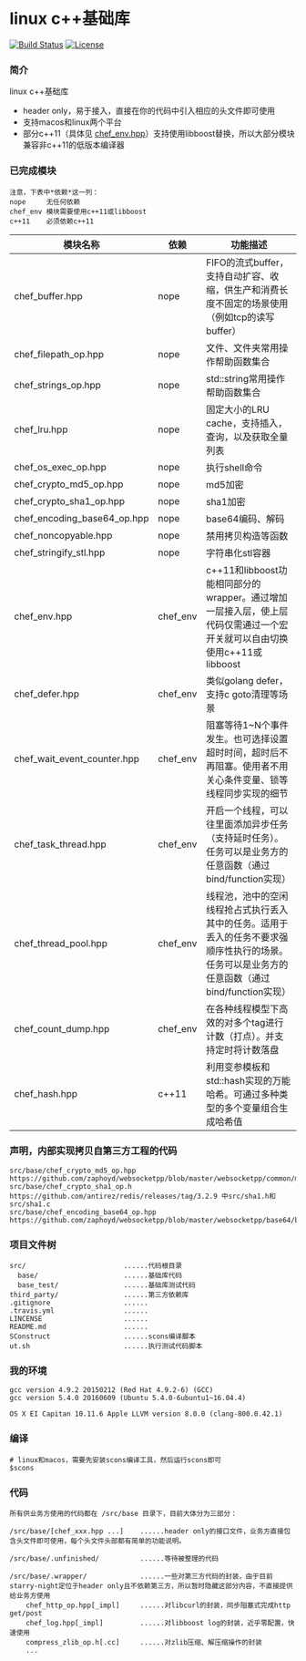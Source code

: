 # linux c++基础库

[![Build Status](https://travis-ci.org/q191201771/starry-night.svg?branch=master)](https://travis-ci.org/q191201771/starry-night)
[![License](https://badges.frapsoft.com/os/mit/mit.svg?v=103)](https://github.com/q191201771/starry-night/blob/master/LICENSE)

### 简介

linux c++基础库

* header only，易于接入，直接在你的代码中引入相应的头文件即可使用
* 支持macos和linux两个平台
* 部分c++11（具体见 [chef_env.hpp](https://github.com/q191201771/starry-night/blob/master/src/base/chef_env.hpp)）支持使用libboost替换，所以大部分模块兼容非c++11的低版本编译器

### 已完成模块

```
注意，下表中*依赖*这一列：
nope     无任何依赖
chef_env 模块需要使用c++11或libboost
c++11    必须依赖c++11
```

模块名称 | 依赖 | 功能描述 |
---------|------|----------|
chef_buffer.hpp             | nope     | FIFO的流式buffer，支持自动扩容、收缩，供生产和消费长度不固定的场景使用（例如tcp的读写buffer） |
chef_filepath_op.hpp        | nope     | 文件、文件夹常用操作帮助函数集合 |
chef_strings_op.hpp         | nope     | std::string常用操作帮助函数集合 |
chef_lru.hpp                | nope     | 固定大小的LRU cache，支持插入，查询，以及获取全量列表 |
chef_os_exec_op.hpp         | nope     | 执行shell命令 |
chef_crypto_md5_op.hpp      | nope     | md5加密 |
chef_crypto_sha1_op.hpp     | nope     | sha1加密 |
chef_encoding_base64_op.hpp | nope     | base64编码、解码 |
chef_noncopyable.hpp        | nope     | 禁用拷贝构造等函数 |
chef_stringify_stl.hpp      | nope     | 字符串化stl容器 |
chef_env.hpp                | chef_env | c++11和libboost功能相同部分的wrapper。通过增加一层接入层，使上层代码仅需通过一个宏开关就可以自由切换使用c++11或libboost |
chef_defer.hpp              | chef_env | 类似golang defer，支持c goto清理等场景 |
chef_wait_event_counter.hpp | chef_env | 阻塞等待1~N个事件发生。也可选择设置超时时间，超时后不再阻塞。使用者不用关心条件变量、锁等线程同步实现的细节 |
chef_task_thread.hpp        | chef_env | 开启一个线程，可以往里面添加异步任务（支持延时任务）。任务可以是业务方的任意函数（通过bind/function实现） |
chef_thread_pool.hpp        | chef_env | 线程池，池中的空闲线程抢占式执行丢入其中的任务。适用于丢入的任务不要求强顺序性执行的场景。任务可以是业务方的任意函数（通过bind/function实现） |
chef_count_dump.hpp         | chef_env | 在各种线程模型下高效的对多个tag进行计数（打点）。并支持定时将计数落盘 |
chef_hash.hpp               | c++11    | 利用变参模板和std::hash实现的万能哈希。可通过多种类型的多个变量组合生成哈希值 |

### 声明，内部实现拷贝自第三方工程的代码

```
src/base/chef_crypto_md5_op.hpp      https://github.com/zaphoyd/websocketpp/blob/master/websocketpp/common/md5.hpp
src/base/chef_crypto_sha1_op.h       https://github.com/antirez/redis/releases/tag/3.2.9 中src/sha1.h和src/sha1.c
src/base/chef_encoding_base64_op.hpp https://github.com/zaphoyd/websocketpp/blob/master/websocketpp/base64/base64.hpp
```

### 项目文件树

```
src/                        ......代码根目录
  base/                     ......基础库代码
  base_test/                ......基础库测试代码
third_party/                ......第三方依赖库
.gitignore                  ......
.travis.yml                 ......
LINCENSE                    ......
README.md                   ......
SConstruct                  ......scons编译脚本
ut.sh                       ......执行测试代码脚本
```

### 我的环境

```
gcc version 4.9.2 20150212 (Red Hat 4.9.2-6) (GCC)
gcc version 5.4.0 20160609 (Ubuntu 5.4.0-6ubuntu1~16.04.4)

OS X EI Capitan 10.11.6 Apple LLVM version 8.0.0 (clang-800.0.42.1)
```

### 编译

```
# linux和macos，需要先安装scons编译工具，然后运行scons即可
$scons
```

### 代码

```
所有供业务方使用的代码都在 /src/base 目录下，目前大体分为三部分：

/src/base/[chef_xxx.hpp ...]    ......header only的接口文件，业务方直接包含头文件即可使用，每个头文件头部都有简单的功能说明。

/src/base/.unfinished/          ......等待被整理的代码

/src/base/.wrapper/             ......一些对第三方代码的封装，由于目前starry-night定位于header only且不依赖第三方，所以暂时隐藏这部分内容，不直接提供给业务方使用
    chef_http_op.hpp[_impl]     ......对libcurl的封装，同步阻塞式完成http get/post
    chef_log.hpp[_impl]         ......对libboost log的封装，近乎零配置，快速使用
    compress_zlib_op.h[.cc]     ......对zlib压缩、解压缩操作的封装
    ...
```

